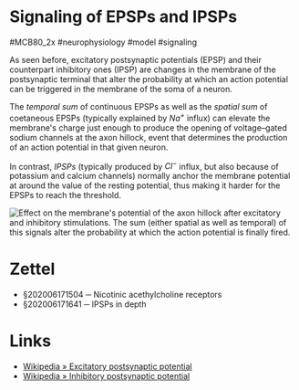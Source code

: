 # Signaling of EPSPs and IPSPs
#MCB80_2x #neurophysiology #model #signaling

As seen before, excitatory postsynaptic potentials (EPSP) and their counterpart inhibitory ones (IPSP) are changes in the membrane of the postsynaptic terminal that alter the probability at which an action potential can be triggered in the membrane of the soma of a neuron.

The _temporal sum_ of continuous EPSPs as well as the _spatial sum_ of coetaneous EPSPs (typically explained by $Na^{+}$ influx) can elevate the membrane's charge just enough to produce the opening of voltage–gated sodium channels at the axon hillock, event that determines the production of an action potential in that given neuron.

In contrast, _IPSPs_ (typically produced by $Cl^{-}$ influx, but also because of potassium and calcium channels) normally anchor the membrane potential at around the value of the resting potential, thus making it harder for the EPSPs to reach the threshold.

![Effect on the membrane's potential of the axon hillock after excitatory and inhibitory stimulations. The sum (either spatial as well as temporal) of this signals alter the probability at which the action potential is finally fired.](../img/4a935aaf68d0d12e5d1f8711b426b7f2.png)

# Zettel

- §202006171504 ─ Nicotinic acethylcholine receptors
- §202006171641 ─ IPSPs in depth

# Links

- [Wikipedia » Excitatory postsynaptic potential](https://en.wikipedia.org/wiki/Excitatory_postsynaptic_potential)
- [Wikipedia » Inhibitory postsynaptic potential](https://en.wikipedia.org/wiki/Inhibitory_postsynaptic_potential)